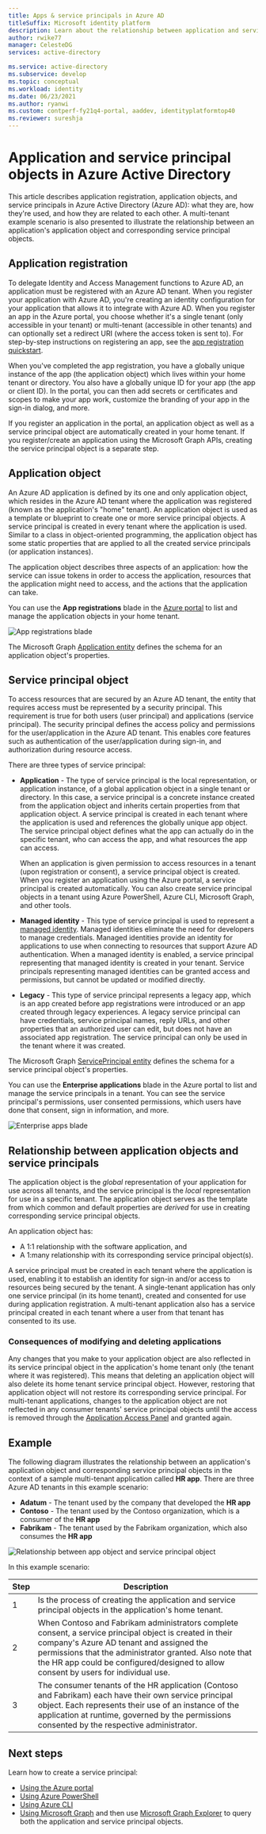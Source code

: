 ```yaml
---
title: Apps & service principals in Azure AD
titleSuffix: Microsoft identity platform
description: Learn about the relationship between application and service principal objects in Azure Active Directory.
author: rwike77
manager: CelesteDG
services: active-directory

ms.service: active-directory
ms.subservice: develop
ms.topic: conceptual
ms.workload: identity
ms.date: 06/23/2021
ms.author: ryanwi
ms.custom: contperf-fy21q4-portal, aaddev, identityplatformtop40
ms.reviewer: sureshja
---
```


# Application and service principal objects in Azure Active Directory

This article describes application registration, application objects, and service principals in Azure Active Directory (Azure AD): what they are, how they're used, and how they are related to each other. A multi-tenant example scenario is also presented to illustrate the relationship between an application's application object and corresponding service principal objects.

## Application registration

To delegate Identity and Access Management functions to Azure AD, an application must be registered with an Azure AD tenant. When you register your application with Azure AD, you're creating an identity configuration for your application that allows it to integrate with Azure AD. When you register an app in the Azure portal, you choose whether it's a single tenant (only accessible in your tenant) or multi-tenant (accessible in other tenants) and can optionally set a redirect URI (where the access token is sent to). For step-by-step instructions on registering an app, see the [app registration quickstart](quickstart-register-app.md).

When you've completed the app registration, you have a globally unique instance of the app (the application object) which lives within your home tenant or directory. You also have a globally unique ID for your app (the app or client ID). In the portal, you can then add secrets or certificates and scopes to make your app work, customize the branding of your app in the sign-in dialog, and more.

If you register an application in the portal, an application object as well as a service principal object are automatically created in your home tenant. If you register/create an application using the Microsoft Graph APIs, creating the service principal object is a separate step.

## Application object

An Azure AD application is defined by its one and only application object, which resides in the Azure AD tenant where the application was registered (known as the application's "home" tenant).  An application object is used as a template or blueprint to create one or more service principal objects.  A service principal is created in every tenant where the application is used. Similar to a class in object-oriented programming, the application object has some static properties that are applied to all the created service principals (or application instances).

The application object describes three aspects of an application: how the service can issue tokens in order to access the application, resources that the application might need to access, and the actions that the application can take.

You can use the **App registrations** blade in the [Azure portal][AZURE-Portal] to list and manage the application objects in your home tenant.

![App registrations blade](./media/app-objects-and-service-principals/app-registrations-blade.png)

The Microsoft Graph [Application entity][MS-Graph-App-Entity] defines the schema for an application object's properties.

## Service principal object

To access resources that are secured by an Azure AD tenant, the entity that requires access must be represented by a security principal. This requirement is true for both users (user principal) and applications (service principal). The security principal defines the access policy and permissions for the user/application in the Azure AD tenant. This enables core features such as authentication of the user/application during sign-in, and authorization during resource access.

There are three types of service principal:

- **Application** - The type of service principal is the local representation, or application instance, of a global application object in a single tenant or directory. In this case, a service principal is a concrete instance created from the application object and inherits certain properties from that application object. A service principal is created in each tenant where the application is used and references the globally unique app object.  The service principal object defines what the app can actually do in the specific tenant, who can access the app, and what resources the app can access.

   When an application is given permission to access resources in a tenant (upon registration or consent), a service principal object is created. When you register an application using the Azure portal, a service principal is created automatically. You can also create service principal objects in a tenant using Azure PowerShell, Azure CLI, Microsoft Graph, and other tools.

- **Managed identity** - This type of service principal is used to represent a [managed identity](../managed-identities-azure-resources/overview.md). Managed identities eliminate the need for developers to manage credentials. Managed identities provide an identity for applications to use when connecting to resources that support Azure AD authentication. When a managed identity is enabled, a service principal representing that managed identity is created in your tenant. Service principals representing managed identities can be granted access and permissions, but cannot be updated or modified directly.

- **Legacy** - This type of service principal represents a legacy app, which is an app created before app registrations were introduced or an app created through legacy experiences. A legacy service principal can have credentials, service principal names, reply URLs, and other properties that an authorized user can edit, but does not have an associated app registration. The service principal can only be used in the tenant where it was created.

The Microsoft Graph [ServicePrincipal entity][MS-Graph-Sp-Entity] defines the schema for a service principal object's properties.

You can use the **Enterprise applications** blade in the Azure portal to list and manage the service principals in a tenant. You can see the service principal's permissions, user consented permissions, which users have done that consent, sign in information, and more.

![Enterprise apps blade](./media/app-objects-and-service-principals/enterprise-apps-blade.png)

## Relationship between application objects and service principals

The application object is the *global* representation of your application for use across all tenants, and the service principal is the *local* representation for use in a specific tenant. The application object serves as the template from which common and default properties are *derived* for use in creating corresponding service principal objects.

An application object has:

- A 1:1 relationship with the software application, and
- A 1:many relationship with its corresponding service principal object(s).

A service principal must be created in each tenant where the application is used, enabling it to establish an identity for sign-in and/or access to resources being secured by the tenant. A single-tenant application has only one service principal (in its home tenant), created and consented for use during application registration. A multi-tenant application also has a service principal created in each tenant where a user from that tenant has consented to its use.

### Consequences of modifying and deleting applications

Any changes that you make to your application object are also reflected in its service principal object in the application's home tenant only (the tenant where it was registered). This means that deleting an application object will also delete its home tenant service principal object. However, restoring that application object will not restore its corresponding service principal. For multi-tenant applications, changes to the application object are not reflected in any consumer tenants' service principal objects until the access is removed through the [Application Access Panel](https://myapps.microsoft.com) and granted again.

## Example

The following diagram illustrates the relationship between an application's application object and corresponding service principal objects in the context of a sample multi-tenant application called **HR app**. There are three Azure AD tenants in this example scenario:

- **Adatum** - The tenant used by the company that developed the **HR app**
- **Contoso** - The tenant used by the Contoso organization, which is a consumer of the **HR app**
- **Fabrikam** - The tenant used by the Fabrikam organization, which also consumes the **HR app**

![Relationship between app object and service principal object](./media/app-objects-and-service-principals/application-objects-relationship.svg)

In this example scenario:

| Step | Description |
|------|-------------|
| 1    | Is the process of creating the application and service principal objects in the application's home tenant. |
| 2    | When Contoso and Fabrikam administrators complete consent, a service principal object is created in their company's Azure AD tenant and assigned the permissions that the administrator granted. Also note that the HR app could be configured/designed to allow consent by users for individual use. |
| 3    | The consumer tenants of the HR application (Contoso and Fabrikam) each have their own service principal object. Each represents their use of an instance of the application at runtime, governed by the permissions consented by the respective administrator. |

## Next steps

Learn how to create a service principal:

- [Using the Azure portal](howto-create-service-principal-portal.md)
- [Using Azure PowerShell](howto-authenticate-service-principal-powershell.md)
- [Using Azure CLI](/cli/azure/create-an-azure-service-principal-azure-cli)
- [Using Microsoft Graph](/graph/api/serviceprincipal-post-serviceprincipals?tabs=http) and then use [Microsoft Graph Explorer](https://developer.microsoft.com/graph/graph-explorer) to query both the application and service principal objects.

<!--Reference style links -->
[MS-Graph-App-Entity]: /graph/api/resources/application
[MS-Graph-Sp-Entity]: /graph/api/resources/serviceprincipal
[AZURE-Portal]: https://portal.azure.com